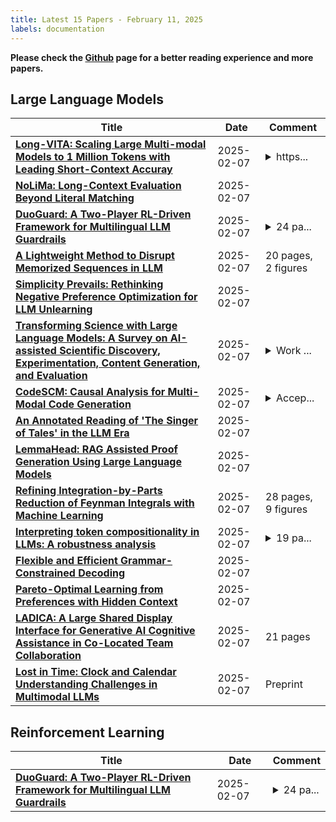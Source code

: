 ```yaml
---
title: Latest 15 Papers - February 11, 2025
labels: documentation
---
```

**Please check the [Github](https://github.com/zezhishao/MTS_Daily_ArXiv) page for a better reading experience and more papers.**

## Large Language Models
| **Title** | **Date** | **Comment** |
| --- | --- | --- |
| **[Long-VITA: Scaling Large Multi-modal Models to 1 Million Tokens with Leading Short-Context Accuray](http://arxiv.org/abs/2502.05177v1)** | 2025-02-07 | <details><summary>https...</summary><p>https://github.com/VITA-MLLM/Long-VITA</p></details> |
| **[NoLiMa: Long-Context Evaluation Beyond Literal Matching](http://arxiv.org/abs/2502.05167v1)** | 2025-02-07 |  |
| **[DuoGuard: A Two-Player RL-Driven Framework for Multilingual LLM Guardrails](http://arxiv.org/abs/2502.05163v1)** | 2025-02-07 | <details><summary>24 pa...</summary><p>24 pages, 9 figures, 5 tables</p></details> |
| **[A Lightweight Method to Disrupt Memorized Sequences in LLM](http://arxiv.org/abs/2502.05159v1)** | 2025-02-07 | 20 pages, 2 figures |
| **[Simplicity Prevails: Rethinking Negative Preference Optimization for LLM Unlearning](http://arxiv.org/abs/2410.07163v3)** | 2025-02-07 |  |
| **[Transforming Science with Large Language Models: A Survey on AI-assisted Scientific Discovery, Experimentation, Content Generation, and Evaluation](http://arxiv.org/abs/2502.05151v1)** | 2025-02-07 | <details><summary>Work ...</summary><p>Work in progress. Will be updated soon</p></details> |
| **[CodeSCM: Causal Analysis for Multi-Modal Code Generation](http://arxiv.org/abs/2502.05150v1)** | 2025-02-07 | <details><summary>Accep...</summary><p>Accepted to NAACL 2025</p></details> |
| **[An Annotated Reading of 'The Singer of Tales' in the LLM Era](http://arxiv.org/abs/2502.05148v1)** | 2025-02-07 |  |
| **[LemmaHead: RAG Assisted Proof Generation Using Large Language Models](http://arxiv.org/abs/2501.15797v3)** | 2025-02-07 |  |
| **[Refining Integration-by-Parts Reduction of Feynman Integrals with Machine Learning](http://arxiv.org/abs/2502.05121v1)** | 2025-02-07 | 28 pages, 9 figures |
| **[Interpreting token compositionality in LLMs: A robustness analysis](http://arxiv.org/abs/2410.12924v2)** | 2025-02-07 | <details><summary>19 pa...</summary><p>19 pages, 2 Figures, 12 tables</p></details> |
| **[Flexible and Efficient Grammar-Constrained Decoding](http://arxiv.org/abs/2502.05111v1)** | 2025-02-07 |  |
| **[Pareto-Optimal Learning from Preferences with Hidden Context](http://arxiv.org/abs/2406.15599v2)** | 2025-02-07 |  |
| **[LADICA: A Large Shared Display Interface for Generative AI Cognitive Assistance in Co-Located Team Collaboration](http://arxiv.org/abs/2409.13968v2)** | 2025-02-07 | 21 pages |
| **[Lost in Time: Clock and Calendar Understanding Challenges in Multimodal LLMs](http://arxiv.org/abs/2502.05092v1)** | 2025-02-07 | Preprint |

## Reinforcement Learning
| **Title** | **Date** | **Comment** |
| --- | --- | --- |
| **[DuoGuard: A Two-Player RL-Driven Framework for Multilingual LLM Guardrails](http://arxiv.org/abs/2502.05163v1)** | 2025-02-07 | <details><summary>24 pa...</summary><p>24 pages, 9 figures, 5 tables</p></details> |


